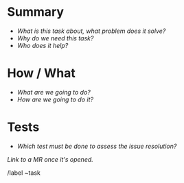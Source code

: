 # Summary

* *What is this task about, what problem does it solve?*
* *Why do we need this task?*
* *Who does it help?*

# How / What

* *What are we going to do?*
* *How are we going to do it?*

# Tests

* *Which test must be done to assess the issue resolution?*

*Link to a MR once it's opened.*

/label ~task

